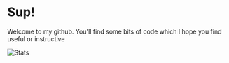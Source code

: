 # Sup!

Welcome to my github. You'll find some bits of code which I hope you find useful or instructive

![Stats](https://github-readme-stats.vercel.app/api?username=rgglez&hide=contribs,prs&theme=dark)

